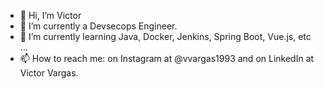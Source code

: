 - 👋 Hi, I’m Victor
- 👀 I’m currently a Devsecops Engineer.
- 🌱 I’m currently learning Java, Docker, Jenkins, Spring Boot, Vue.js, etc ...
- 📫 How to reach me: on Instagram at @vvargas1993 and on LinkedIn at Victor Vargas.

<!---
Notorious19/Notorious19 is a ✨ special ✨ repository because its `README.md` (this file) appears on your GitHub profile.
You can click the Preview link to take a look at your changes.
--->
